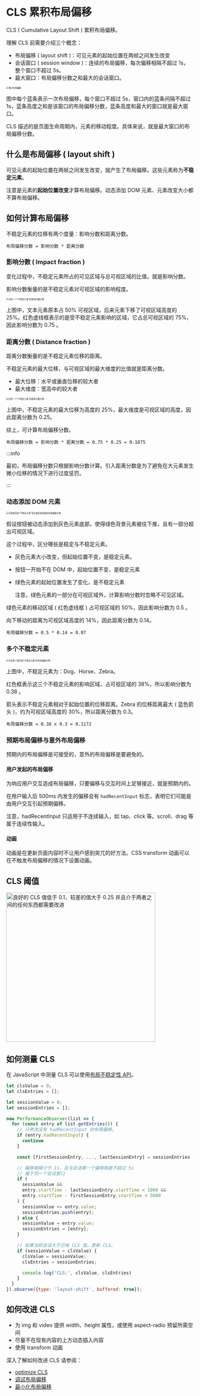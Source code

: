 # CLS 累积布局偏移

CLS ( Cumulative Layout Shift ) 累积布局偏移。

理解 CLS 前需要介绍三个概念：

* 布局偏移 ( layout shift )：可见元素的起始位置在两帧之间发生改变
* 会话窗口 ( session window )：连续的布局偏移，每次偏移相隔不超过 1s，整个窗口不超过 5s。
* 最大窗口：布局偏移分数之和最大的会话窗口。

<img src="https://raw.githubusercontent.com/yamsfeer/pic-bed/master/Screenshot%202023-05-09%20at%2020.52.22.png" alt="累计布局偏移" style="zoom:40%;" class="img-mid" />

图中每个蓝条表示一次布局偏移，每个窗口不超过 5s，窗口内的蓝条间隔不超过 1s，蓝条高度之和是该窗口的布局偏移分数，蓝条高度和最大的窗口就是最大窗口。

CLS 描述的是页面生命周期内，元素的移动程度。具体来说，就是最大窗口的布局偏移分数。

## 什么是布局偏移 ( layout shift )

可见元素的起始位置在两帧之间发生改变，就产生了布局偏移。这些元素称为**不稳定元素**。

注意是元素的**起始位置改变**才算布局偏移。动态添加 DOM 元素、元素改变大小都不算布局偏移。

## 如何计算布局偏移

不稳定元素的位移有两个度量：影响分数和距离分数。

```
布局偏移分数 = 影响分数 * 距离分数
```

### 影响分数 ( Impact fraction )

变化过程中，不稳定元素所占的可见区域与总可视区域的比值，就是影响分数。

影响分数衡量的是不稳定元素对可视区域的影响程度。

<img src="https://raw.githubusercontent.com/yamsfeer/pic-bed/master/BbpE9rFQbF8aU6iXN1U6.png" alt="包含一个*不稳定元素*的影响分数示例" style="zoom: 40%;" class="img-mid" />

上图中，文本元素原本占 50% 可视区域，后来元素下移了可视区域高度的 25%。红色虚线框表示的是受不稳定元素影响的区域，它占总可视区域的 75%，因此影响分数为 0.75 。

### 距离分数 ( Distance fraction )

距离分数衡量的是不稳定元素位移的距离。

不稳定元素的最大位移，与可视区域的最大维度的比值就是距离分数。

* 最大位移：水平或垂直位移的较大者
* 最大维度：宽高中的较大者

<img src="https://raw.githubusercontent.com/yamsfeer/pic-bed/master/ASnfpVs2n9winu6mmzdk.png" alt="包含一个*不稳定元素*的距离分数示例" style="zoom: 40%;" class="img-mid" />

上图中，不稳定元素的最大位移为高度的 25%，最大维度是可视区域的高度，因此距离分数为 0.25。

综上，可计算布局偏移分数。

```
布局偏移分数 = 影响分数 * 距离分数 = 0.75 * 0.25 = 0.1875
```

:::info

最初，布局偏移分数只根据影响分数计算。引入距离分数是为了避免在大元素发生微小位移的情况下进行过度惩罚。

:::

### 动态添加 DOM 元素

<img src="https://raw.githubusercontent.com/yamsfeer/pic-bed/master/xhN81DazXCs8ZawoCj0T.png" alt="包含稳定和*不稳定元素*及可视区域剪裁的布局偏移示例" style="zoom:40%;" class="img-mid" />

假设按钮被动态添加到灰色元素底部，使得绿色背景元素被往下推，且有一部分超出可视区域。

这个过程中，区分哪些是稳定与不稳定元素。

* 灰色元素大小改变，但起始位置不变，是稳定元素。

* 按钮一开始不在 DOM 中，起始位置不变，是稳定元素

* 绿色元素的起始位置发生了变化，是不稳定元素

  注意，绿色元素的一部分在可视区域外，计算影响分数时忽略不可见区域。

绿色元素的移动区域 ( 红色虚线框 ) 占可视区域的 50%，因此影响分数为 0.5 。

向下移动的距离为可视区域高度的 14%，因此距离分数为 0.14。

```
布局偏移分数 = 0.5 * 0.14 = 0.07
```

### 多个不稳定元素

<img src="https://raw.githubusercontent.com/yamsfeer/pic-bed/master/FdCETo2dLwGmzw0V5lNT.png" alt="包含多个稳定和*不稳定元素*的布局偏移示例" style="zoom:40%;" class="img-mid" />

上图中，不稳定元素为：Dog、Horse、Zebra。

红色框表示这三个不稳定元素的影响区域，占可视区域的 38%，所以影响分数为 0.38 。

箭头表示不稳定元素相对于起始位置的位移距离。Zebra 的位移距离最大 ( 蓝色箭头 )，约为可视区域高度的 30%，所以距离分数为 0.3。

```
布局偏移分数 = 0.38 x 0.3 = 0.1172
```

### 预期布局偏移与意外布局偏移

预期内的布局偏移是可接受的，意外的布局偏移是要避免的。

#### 用户发起的布局偏移

为响应用户交互造成布局偏移，只要偏移与交互时间上足够接近，就是预期内的。

在用户输入后 500ms 内发生的偏移会有 `hadRecentInput` 标志，表明它们可能是由用户交互引起预期偏移。

注意，hadRecentInput 只适用于不连续输入，如 tap、click 等。scroll、drag 等属于连续性输入。

#### 动画

动画是在更新页面内容时不让用户感到突兀的好方法。CSS transform 动画可以在不触发布局偏移的情况下设置动画。

## CLS 阈值

<img src="https://raw.githubusercontent.com/yamsfeer/pic-bed/master/uqclEgIlTHhwIgNTXN3Y.svg" alt="良好的 CLS 值低于 0.1，较差的值大于 0.25 并且介于两者之间的任何东西都需要改进" width="400" class="img-mid" />

## 如何测量 CLS

在 JavaScript 中测量 CLS 可以使用[布局不稳定性 API](https://github.com/WICG/layout-instability)。

```javascript
let clsValue = 0;
let clsEntries = [];

let sessionValue = 0;
let sessionEntries = [];

new PerformanceObserver(list => {
  for (const entry of list.getEntries()) {
    // 只考虑没有 hadRecentInput 的布局偏移。
    if (entry.hadRecentInput) {
      continue
    }

    const [firstSessionEntry, ..., lastSessionEntry] = sessionEntries

    // 偏移相隔少于 1s，且与会话第一个偏移相差不超过 5s
    // 属于同一个会话窗口
    if (
      sessionValue &&
      entry.startTime - lastSessionEntry.startTime < 1000 &&
      entry.startTime - firstSessionEntry.startTime < 5000
    ) {
      sessionValue += entry.value;
      sessionEntries.push(entry);
    } else {
      sessionValue = entry.value;
      sessionEntries = [entry];
    }

    // 如果当前会话大于已有 CLS 值，更新 CLS。
    if (sessionValue > clsValue) {
      clsValue = sessionValue;
      clsEntries = sessionEntries;

      console.log('CLS:', clsValue, clsEntries)
    }
  }
}).observe({type: 'layout-shift', buffered: true});
```

## 如何改进 CLS

- 为 img 和 video 提供 width、height 属性，或使用 aspect-radio 预留所需空间
- 尽量不在现有内容的上方动态插入内容
- 使用 transform 动画

深入了解如何改进 CLS 请参阅：

* [optimize CLS](https://web.dev/optimize-cls/)
* [调试布局偏移](https://web.dev/debug-layout-shifts)
* [最小化布局偏移](https://developers.google.com/doubleclick-gpt/guides/minimize-layout-shift)
